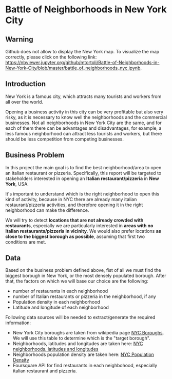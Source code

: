 # Battle of Neighborhoods in New York City

## Warning
Github does not allow to display the New York map. To visualize the map correctly, please click on the following link:
https://nbviewer.jupyter.org/github/mtortoli/Battle-of-Neighborhoods-in-New-York-City/blob/master/battle_of_neighborhoods_nyc.ipynb.

## Introduction
New York is a famous city, which attracts many tourists and workers from all over the world.

Opening a business activity in this city can be very profitable but also very risky, as it is necessary to know well the neighborhoods and the commercial businesses. Not all neighborhoods in New York City are the same, and for each of them there can be advantages and disadvantages, for example, a less famous neighborhood can attract less tourists and workers, but there should be less competition from competing businesses.

## Business Problem
In this project the main goal is to find the best neighborhood/area to open an italian restaurant or pizzeria. Specifically, this report will be targeted to stakeholders interested in opening an **Italian restaurant/pizzeria** in **New York**, USA.

It's important to understand which is the right neighborhood to open this kind of activity, because in NYC there are already many italian restaurant/pizzeria activities, and therefore opening it in the right neighborhood can make the difference.

We will try to detect **locations that are not already crowded with restaurants**, especially we are particularly interested in **areas with no Italian restaurants/pizzeria in vicinity**. We would also prefer locations **as close to the biggest borough as possible**, assuming that first two conditions are met.

## Data
Based on the business problem defined above, fist of all we must find the biggest borough in New York, or the most densely populated borough. After that, the factors on which we will base our choice are the following:
* number of restaurants in each neighborhood
* number of Italian restaurants or pizzeria in the neighborhood, if any
* Population density in each neighborhood
* Latitude and longitude of each neighborhood

Following data sources will be needed to extract/generate the required information:
* New York City boroughs are taken from wikipedia page [NYC Boroughs](https://en.wikipedia.org/wiki/New_York_City#Boroughs). We will use this table to determine which is the "target borough".
* Neighborhoods, latitudes and longitudes are taken here: [NYC neighborhoods, latitudes and longitudes](https://geo.nyu.edu/catalog/nyu_2451_34572)
* Neighborhoods population density are taken here: [NYC Population Density](https://data.cityofnewyork.us/City-Government/New-York-City-Population-By-Neighborhood-Tabulatio/swpk-hqdp)
* Foursquare API for find restaurants in each neighbohood, especially italian restaurant and pizzeria.

